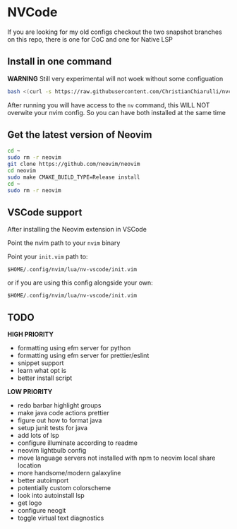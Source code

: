# NVCode

If you are looking for my old configs checkout the two snapshot branches on this repo, there is one for CoC and one for Native LSP

## Install in one command

**WARNING** Still very experimental will not woek without some configuation

```bash
bash <(curl -s https://raw.githubusercontent.com/ChristianChiarulli/nvcode/master/utils/installer/install-nv-code.sh)
```

After running you will have access to the `nv` command, this WILL NOT overwite your nvim config. So you can have both installed at the same time

## Get the latest version of Neovim 

```bash
cd ~
sudo rm -r neovim
git clone https://github.com/neovim/neovim
cd neovim
sudo make CMAKE_BUILD_TYPE=Release install
cd ~
sudo rm -r neovim
```

## VSCode support

After installing the Neovim extension in VSCode

Point the nvim path to your `nvim` binary

Point your `init.vim` path to:

```vim
$HOME/.config/nvim/lua/nv-vscode/init.vim
```

or if you are using this config alongside your own:

```vim
$HOME/.config/nvim/lua/nv-vscode/init.vim
```

## TODO

**HIGH PRIORITY**
- formatting using efm server for python
- formatting using efm server for prettier/eslint
- snippet support
- learn what opt is
- better install script

**LOW PRIORITY**
- redo barbar highlight groups
- make java code actions prettier
- figure out how to format java
- setup junit tests for java
- add lots of lsp
- configure illuminate according to readme
- neovim lightbulb config
- move language servers not installed with npm to neovim local share location
- more handsome/modern galaxyline
- better autoimport
- potentially custom colorscheme
- look into autoinstall lsp
- get logo
- configure neogit
- toggle virtual text diagnostics
